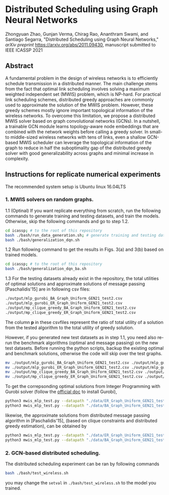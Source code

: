 # Distributed Scheduling using Graph Neural Networks

Zhongyuan Zhao, Gunjan Verma, Chirag Rao, Ananthram Swami, and Santiago Segarra, "Distributed Scheduling using Graph Neural Networks," _arXiv preprint_ <https://arxiv.org/abs/2011.09430>, manuscript submitted to IEEE ICASSP 2021

## Abstract
A fundamental problem in the design of wireless networks is to efficiently schedule transmission in a distributed manner. The main challenge stems from the fact that optimal link scheduling involves solving a maximum weighted independent set (MWIS) problem, which is NP-hard. For practical link scheduling schemes, distributed greedy approaches are commonly used to approximate the solution of the MWIS problem. However, these greedy schemes mostly ignore important topological information of the wireless networks. To overcome this limitation, we propose a distributed MWIS solver based on graph convolutional networks (GCNs). In a nutshell, a trainable GCN module learns topology-aware node embeddings that are combined with the network weights before calling a greedy solver. In small- to middle-sized wireless networks with tens of links, even a shallow GCN-based MWIS scheduler can leverage the topological information of the graph to reduce in half the suboptimality gap of the distributed greedy solver with good generalizability across graphs and minimal increase in complexity.

## Instructions for replicate numerical experiments
The recommended system setup is Ubuntu linux 16.04LTS

### 1. MWIS solvers on random graphs.
1.1 (Optinal) If you want replicate everything from scratch, run the following commands to generate training and testing datasets, and train the models. Otherwise, skip the following commands and go to step 1.2.
```bash
cd icassp; # to the root of this repository
bash ./bash/run_data_generation.sh; # generate training and testing datasets
bash ./bash/generalization_dqn.sh
```


1.2 Run following command to get the results in Figs. 3(a) and 3(b) based on trained models.
```bash
cd icassp; # to the root of this repository
bash ./bash/generalization_dqn_ba.sh
```

1.3 For the testing datasets already exist in the repository, the total utilities of optimal solutions and approximate solutions of message passing [Paschalidis'15] are in following csv files:
```bash
./output/mlp_gurobi_BA_Graph_Uniform_GEN21_test2.csv
./output/mlp_gurobi_ER_Graph_Uniform_GEN21_test2.csv
./output/mp_clique_greedy_BA_Graph_Uniform_GEN21_test2.csv
./output/mp_clique_greedy_ER_Graph_Uniform_GEN21_test2.csv
```
The column **p** in these csvfiles represent the ratio of total utility of a solution from the tested algorithm to the total utility of greedy solution.

However, if you generated new test datasets as in step 1.1, you need also re-run the benchmark algorithms (optimal and message passing) on the new test datasets. 
Before running the python scripts, backup the existing optimal and benchmark solutions, otherwise the code will skip over the test graphs.
```bash
mv ./output/mlp_gurobi_BA_Graph_Uniform_GEN21_test2.csv ./output/mlp_gurobi_BA_Graph_Uniform_GEN21_test2_old.csv
mv ./output/mlp_gurobi_ER_Graph_Uniform_GEN21_test2.csv ./output/mlp_gurobi_ER_Graph_Uniform_GEN21_test2_old.csv
mv ./output/mp_clique_greedy_BA_Graph_Uniform_GEN21_test2.csv ./output/mp_clique_greedy_BA_Graph_Uniform_GEN21_test2_old.csv
mv ./output/mp_clique_greedy_ER_Graph_Uniform_GEN21_test2.csv ./output/mp_clique_greedy_ER_Graph_Uniform_GEN21_test2_old.csv
```
To get the correpsonding optimal solutions from Integer Programming with Gurobi solver (follow the [official doc](https://www.gurobi.com/documentation/) to install Gurobi), 
```bash
python3 mwis_mlp_test.py --datapath "./data/ER_Graph_Uniform_GEN21_test2" --solver "mlp_gurobi"
python3 mwis_mlp_test.py --datapath "./data/BA_Graph_Uniform_GEN21_test2" --solver "mlp_gurobi"
```
likewise, the approximate solutions from distributed message passing algorithm  in [Paschalidis'15], (based on clique constraints and distributed greedy estimation), can be obtained by 
```bash
python3 mwis_mlp_test.py --datapath "./data/ER_Graph_Uniform_GEN21_test2" --solver "mp_greedy"
python3 mwis_mlp_test.py --datapath "./data/BA_Graph_Uniform_GEN21_test2" --solver "mp_greedy"
```


### 2. GCN-based distributed scheduling.

The distributed scheduling experiment can be ran by following commands
```bash
bash ./bash/test_wireless.sh
```
you may change the `setval` in `./bash/test_wireless.sh` to the model you trained.